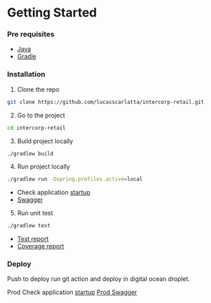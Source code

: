 # Getting Started
### Pre requisites
* [Java](https://www.oracle.com/java/technologies/javase-jdk11-downloads.html)
* [Gradle](https://gradle.org/install/)

### Installation
1. Clone the repo
```sh
git clone https://github.com/lucasscarlatta/intercorp-retail.git
```
2. Go to the project
```sh
cd intercorp-retail
```
3. Build project locally
```sh
./gradlew build
```
4. Run project locally
```sh
./gradlew run -Dspring.profiles.active=local
```
* Check application [startup](http://localhost:8080/actuator/health)
* [Swagger](http://localhost:8080/swagger-ui/index.html)
5. Run unit test
```sh
./gradlew test
```
* [Test report](http://localhost:63342/demo/build/reports/tests/test/index.html)
* [Coverage report](http://localhost:63342/demo/build/reports/jacoco/test/html/index.html)

### Deploy
Push to deploy run git action and deploy in digital ocean droplet.

Prod Check application [startup](http://68.183.124.83:8080/actuator/health)
[Prod Swagger](http://68.183.124.83:8080/swagger-ui/index.html)
